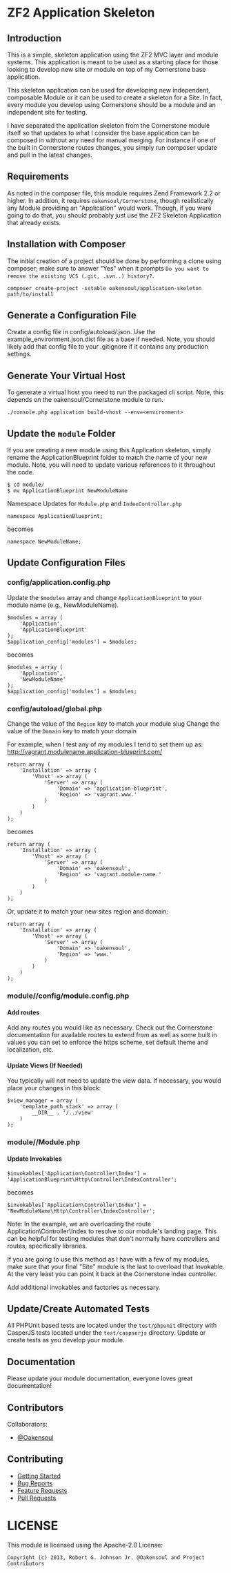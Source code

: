 ZF2 Application Skeleton
===========================

Introduction
------------
This is a simple, skeleton application using the ZF2 MVC layer and module
systems. This application is meant to be used as a starting place for those
looking to develop new site or module on top of my Cornerstone base
application.

This skeleton application can be used for developing new independent,
composable Module or it can be used to create a skeleton for a Site. In fact,
every module you develop using Cornerstone should be a module and an
independent site for testing.

I have separated the application skeleton from the Cornerstone module itself so
that updates to what I consider the base application can be composed in without
any need for manual merging. For instance if one of the built in Cornerstone
routes changes, you simply run composer update and pull in the latest changes.

Requirements
------------
As noted in the composer file, this module requires Zend Framework 2.2 or
higher. In addition, it requires `oakensoul/Cornerstone`, though realistically
any Module providing an "Application" would work. Though, if you were going
to do that, you should probably just use the ZF2 Skeleton Application that
already exists.

Installation with Composer
--------------------------
The initial creation of a project should be done by performing a clone using
composer; make sure to answer "Yes" when it prompts `Do you want to remove the
existing VCS (.git, .svn..) history?`.
```
composer create-project -sstable oakensoul/application-skeleton path/to/install
```

Generate a Configuration File
------------------------------------------
Create a config file in config/autoload/<environment>.json. Use the
example_environment.json.dist file as a base if needed. Note, you should likely
add that config file to your .gitignore if it contains any production settings.

Generate Your Virtual Host
--------------------------
To generate a virtual host you need to run the packaged cli script. Note, this
depends on the oakensoul/Cornerstone module to run.
```
./console.php application build-vhost --env=<environment>
```

Update the `module` Folder
--------------------------
If you are creating a new module using this Application skeleton, simply rename
the ApplicationBlueprint folder to match the name of your new module. Note, you
will need to update various references to it throughout the code.

```
$ cd module/
$ mv ApplicationBlueprint NewModuleName
```

Namespace Updates for `Module.php` and `IndexController.php`
```
namespace ApplicationBlueprint;
```

becomes

```
namespace NewModuleName;
```

Update Configuration Files
--------------------------
### config/application.config.php

Update the `$modules` array and change `ApplicationBlueprint` to your module name (e.g., NewModuleName).
```
$modules = array (
    'Application',
    'ApplicationBlueprint'
);
$application_config['modules'] = $modules;
```

becomes

```
$modules = array (
    'Application',
    'NewModuleName'
);
$application_config['modules'] = $modules;
```

### config/autoload/global.php
Change the value of the `Region` key to match your module slug
Change the value of the `Domain` key to match your domain

For example, when I test any of my modules I tend to set them up as:
  http://vagrant.modulename.application-blueprint.com/

```
return array (
    'Installation' => array (
        'Vhost' => array (
            'Server' => array (
                'Domain' => 'application-blueprint',
                'Region' => 'vagrant.www.'
            )
        )
    )
);
```

becomes

```
return array (
    'Installation' => array (
        'Vhost' => array (
            'Server' => array (
                'Domain' => 'oakensoul',
                'Region' => 'vagrant.module-name.'
            )
        )
    )
);
```

Or, update it to match your new sites region and domain:
```
return array (
    'Installation' => array (
        'Vhost' => array (
            'Server' => array (
                'Domain' => 'oakensoul',
                'Region' => 'www.'
            )
        )
    )
);
```

### module/<module name>/config/module.config.php
#### Add routes

Add any routes you would like as necessary. Check out the Cornerstone
documentation for available routes to extend from as well as some
built in values you can set to enforce the https scheme, set
default theme and localization, etc.

#### Update Views (If Needed)
You typically will not need to update the view data. If necessary, you would place your changes in this block:
```
$view_manager = array (
    'template_path_stack' => array (
        __DIR__ . '/../view'
    )
);
```

### module/<module name>/Module.php

#### Update Invokables
```
$invokables['Application\Controller\Index'] = 'ApplicationBlueprint\Http\Controller\IndexController';
```

becomes

```
$invokables['Application\Controller\Index'] = 'NewModuleName\Http\Controller\IndexController';
```

Note: In the example, we are overloading the route Application\Controller\Index
to resolve to our module's landing page. This can be helpful for testing
modules that don't normally have controllers and routes, specifically libraries.

If you are going to use this method as I have with a few of my modules, make
sure that your final "Site" module is the last to overload that Invokable. At
the very least you can point it back at the Cornerstone index controller.

Add additional invokables and factories as necessary.

Update/Create Automated Tests
-----------------------------
All PHPUnit based tests are located under the `test/phpunit` directory with CasperJS tests
located under the `test/caspserjs` directory. Update or create tests as you develop your module.

Documentation
-------------
Please update your module documentation, everyone loves great documentation!

## Contributors

Collaborators:
* [@Oakensoul](https://github.com/oakensoul)


## Contributing

* [Getting Started](doc/CONTRIBUTING.md)
* [Bug Reports](doc/CONTRIBUTING.md#bug-reports)
* [Feature Requests](doc/CONTRIBUTING.md#feature-requests)
* [Pull Requests](doc/CONTRIBUTING.md#pull-requests)

# LICENSE
This module is licensed using the Apache-2.0 License:

```
Copyright (c) 2013, Robert G. Johnson Jr. @Oakensoul and Project Contributors
```
